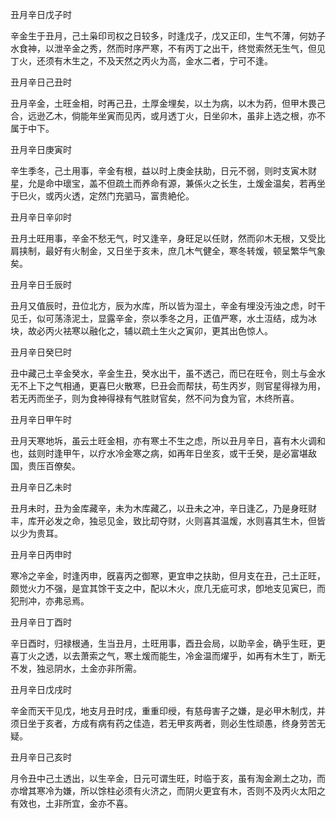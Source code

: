 丑月辛日戊子时

辛金生于丑月，己土枭印司权之日较多，时逢戊子，戊又正印，生气不薄，何妨子水食神，以泄辛金之秀，然而时序严寒，不有丙丁之出干，终觉索然无生气，但见丁火，还须有木生之，不及天然之丙火为高，金水二者，宁可不逢。

丑月辛日己丑时

丑月辛金，土旺金相，时再己丑，土厚金埋矣，以土为病，以木为药，但甲木畏己合，远逊乙木，倘能年坐寅而见丙，或月透丁火，日坐卯木，虽非上选之根，亦不属于中下。

丑月辛日庚寅时

辛生季冬，己土用事，辛金有根，益以时上庚金扶助，日元不弱，则时支寅木财星，允是命中瓌宝，盖不但疏土而养命有源，兼係火之长生，土煖金温矣，若再坐于巳火，或丙火透，定然门充驷马，富贵絶伦。

丑月辛日辛卯时

丑月土旺用事，辛金不愁无气，时又逢辛，身旺足以任财，然而卯木无根，又受比肩挟制，最好有火制金，又日坐于亥未，庶几木气健全，寒冬转煖，顿呈繁华气象矣。

丑月辛日壬辰时

丑月又值辰时，丑位北方，辰为水库，所以皆为湿土，辛金有埋没汚浊之虑，时干见壬，似可荡涤泥土，显露辛金，奈以季冬之月，正值严寒，水土沍结，成为冰块，故必丙火袪寒以融化之，辅以疏土生火之寅卯，更其出色惊人。

丑月辛日癸巳时

丑中藏己土辛金癸水，辛金生丑，癸水出干，虽不透己，而巳在旺令，则土与金水无不上下之气相通，更喜巳火散寒，巳丑会而帮扶，苟生丙岁，则官星得禄为用，若无丙而坐子，则为食神得禄有气胜财官矣，然不问为食为官，木终所喜。

丑月辛日甲午时

丑月天寒地坼，虽云土旺金相，亦有寒土不生之虑，所以丑月辛日，喜有木火调和也，兹则时逢甲午，以疗水冷金寒之病，如再年日坐亥，或干壬癸，是必富堪敌国，贵压百僚矣。

丑月辛日乙未时

丑月未时，丑为金库藏辛，未为木库藏乙，以丑未之冲，辛日逢乙，乃是身旺财丰，库开必发之命，独忌见金，致比刧夺财，火则喜其温煖，水则喜其生木，但皆以少为贵耳。

丑月辛日丙申时

寒冷之辛金，时逢丙申，旣喜丙之御寒，更宜申之扶助，但月支在丑，己土正旺，颇觉火力不强，是宜其馀干支之中，配以木火，庶几无疵可求，卽地支见寅巳，而犯刑冲，亦弗忌焉。

丑月辛日丁酉时

辛日酉时，归禄根通，生当丑月，土旺用事，酉丑会局，以助辛金，确乎生旺，更喜丁火之透，以去萧索之气，寒土煖而能生，冷金温而燿乎，如再有木生丁，断无不发，独忌阴水，土金亦非所需。

丑月辛日戊戌时

辛金而天干见戊，地支月丑时戌，重重印绶，有慈母害子之嫌，是必甲木制戊，并须日坐于亥者，方成有病有药之佳造，若无甲亥两者，则必生性顽愚，终身劳苦无疑。

丑月辛日己亥时

月令丑中己土透出，以生辛金，日元可谓生旺，时临于亥，虽有淘金涮土之功，而亦增其寒冷为嫌，所以馀柱必须有火济之，而阴火更宜有木，否则不及丙火太阳之有效也，土非所宜，金亦不喜。

